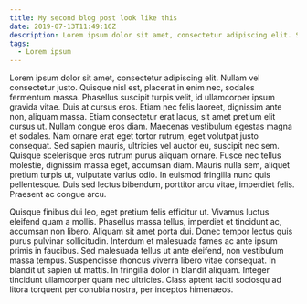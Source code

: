 ```yaml
---
title: My second blog post look like this
date: 2019-07-13T11:49:16Z
description: Lorem ipsum dolor sit amet, consectetur adipiscing elit. Suspendisse felis justo, lacinia sit amet rhoncus quis, placerat at nisi. Aliquam eu dignissim nulla. Integer a leo tortor.
tags:
  - Lorem ipsum
---
```


Lorem ipsum dolor sit amet, consectetur adipiscing elit. Nullam vel consectetur justo. Quisque nisl est, placerat in enim nec, sodales fermentum massa. Phasellus suscipit turpis velit, id ullamcorper ipsum gravida vitae. Duis at cursus eros. Etiam nec felis laoreet, dignissim ante non, aliquam massa. Etiam consectetur erat lacus, sit amet pretium elit cursus ut. Nullam congue eros diam. Maecenas vestibulum egestas magna et sodales. Nam ornare erat eget tortor rutrum, eget volutpat justo consequat. Sed sapien mauris, ultricies vel auctor eu, suscipit nec sem. Quisque scelerisque eros rutrum purus aliquam ornare. Fusce nec tellus molestie, dignissim massa eget, accumsan diam. Mauris nulla sem, aliquet pretium turpis ut, vulputate varius odio. In euismod fringilla nunc quis pellentesque. Duis sed lectus bibendum, porttitor arcu vitae, imperdiet felis. Praesent ac congue arcu.

Quisque finibus dui leo, eget pretium felis efficitur ut. Vivamus luctus eleifend quam a mollis. Phasellus massa tellus, imperdiet et tincidunt ac, accumsan non libero. Aliquam sit amet porta dui. Donec tempor lectus quis purus pulvinar sollicitudin. Interdum et malesuada fames ac ante ipsum primis in faucibus. Sed malesuada tellus ut ante eleifend, non vestibulum massa tempus. Suspendisse rhoncus viverra libero vitae consequat. In blandit ut sapien ut mattis. In fringilla dolor in blandit aliquam. Integer tincidunt ullamcorper quam nec ultricies. Class aptent taciti sociosqu ad litora torquent per conubia nostra, per inceptos himenaeos.
